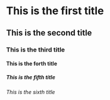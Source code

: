 # This is the first title
## This is the second title
### This is the third title
#### This is the forth title
##### This is the fifth title
###### This is the sixth title
